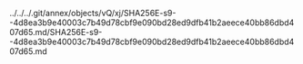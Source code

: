 ../../../.git/annex/objects/vQ/xj/SHA256E-s9--4d8ea3b9e40003c7b49d78cbf9e090bd28ed9dfb41b2aeece40bb86dbd407d65.md/SHA256E-s9--4d8ea3b9e40003c7b49d78cbf9e090bd28ed9dfb41b2aeece40bb86dbd407d65.md